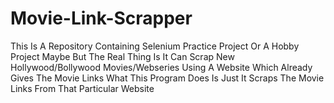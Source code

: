 # Movie-Link-Scrapper
This Is A Repository Containing Selenium Practice Project Or A Hobby Project Maybe But The Real Thing Is It Can Scrap New Hollywood/Bollywood Movies/Webseries Using A Website Which Already Gives The Movie Links What This Program Does Is Just It Scraps The Movie Links From That Particular Website
